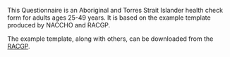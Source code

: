 This Questionnaire is an Aboriginal and Torres Strait Islander health check form for adults ages 25-49 years. It is based on the example template produced by NACCHO and RACGP. 

The example template, along with others, can be downloaded from the [RACGP](https://www.racgp.org.au/the-racgp/faculties/aboriginal-and-torres-strait-islander-health/guides/resources/2019-mbs-item-715-health-check-templates).

